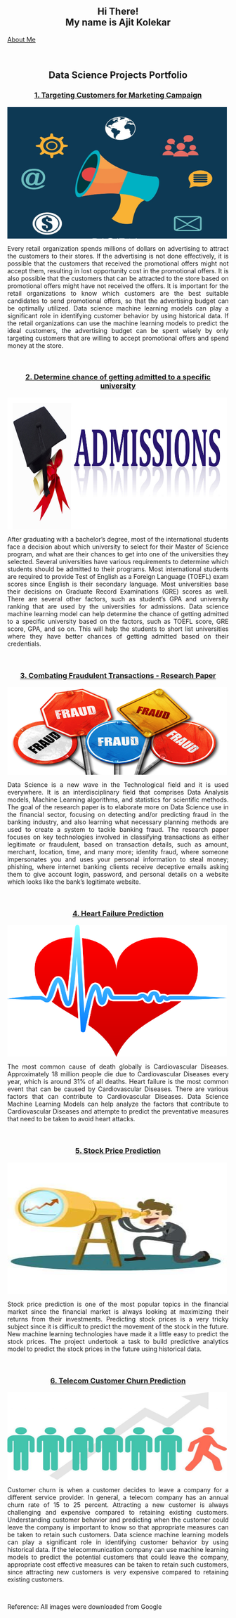 <h2 align="center">Hi There!<br> My name is Ajit Kolekar</h2>

<a href="/about.html">About Me</a>

<!--

<div align="center">
<a href="https://github.com/ajitkolekar" target="_blank">
<img src=https://img.shields.io/badge/github-%2324292e.svg?&style=for-the-badge&logo=github&logoColor=white alt=github style="margin-bottom: 5px;" />
</a>
<a href="https://www.twitter.com/ajitkolekar" target="_blank">
<img src=https://img.shields.io/badge/twitter-00acee?style=for-the-badge&logo=Twitter&logoColor=white alt=twitter style="margin-bottom: 5px;" />
</a>
<a href="https://linkedin.com/in/ajit-kolekar-52229779/" target="_blank">
<img src=https://img.shields.io/badge/linkedin-%231E77B5.svg?&style=for-the-badge&logo=linkedin&logoColor=white alt=linkedin style="margin-bottom: 5px;" />
</a>
</div>
-->

<br/>  
<h2 align="center">Data Science Projects Portfolio</h2>

<h3 align="center">
<a href="https://github.com/ajitkolekar/Data-Science-Projects/tree/main/Targeting%20Customers%20for%20Marketing%20Campaign">1. Targeting Customers for Marketing Campaign</a></h3>
<img align="center" src="images/Marketing-campaign-concept.jpg" width="500" height="300"/>
<p align="justify">Every retail organization spends millions of dollars on advertising to attract the customers to their stores. If the advertising is not done effectively, it is possible that the customers that received the promotional offers might not accept them, resulting in lost opportunity cost in the promotional offers. It is also possible that the customers that can be attracted to the store based on promotional offers might have not received the offers. It is important for the retail organizations to know which customers are the best suitable candidates to send promotional offers, so that the advertising budget can be optimally utilized. Data science machine learning models can play a significant role in identifying customer behavior by using historical data. If the retail organizations can use the machine learning models to predict the ideal customers, the advertising budget can be spent wisely by only targeting customers that are willing to accept promotional offers and spend money at the store.</p>
<br/>
<h3 align="center">
<a href="https://github.com/ajitkolekar/Data-Science-Projects/tree/main/Determine%20chance%20of%20getting%20admitted%20to%20a%20specific%20university">2. Determine chance of getting admitted to a specific university</a></h3>
<img align="center" src="images/Admission-banner.jpg" width="500" height="300" />
<p align="justify">After graduating with a bachelor’s degree, most of the international students face a decision about which university to select for their Master of Science program, and what are their chances to get into one of the universities they selected. Several universities have various requirements to determine which students should be admitted to their programs. Most international students are required to provide Test of English as a Foreign Language (TOEFL) exam scores since English is their secondary language. Most universities base their decisions on Graduate Record Examinations (GRE) scores as well. There are several other factors, such as student’s GPA and university ranking that are used by the universities for admissions. Data science machine learning model can help determine the chance of getting admitted to a specific university based on the factors, such as TOEFL score, GRE score, GPA, and so on. This will help the students to short list universities where they have better chances of getting admitted based on their credentials.</p>
<br/>
<h3 align="center">
<a href="https://github.com/ajitkolekar/Data-Science-Projects/tree/main/Combating%20Fraudulent%20Transactions">3. Combating Fraudulent Transactions - Research Paper</a></h3>
<img align="center" src="images/fraud.jpg" width="500" height="200" />
<p align="justify">Data Science is a new wave in the Technological field and it is used everywhere. It is an interdisciplinary field that comprises Data Analysis models, Machine Learning algorithms, and statistics for scientific methods. The goal of the research paper is to elaborate more on Data Science use in the financial sector, focusing on detecting and/or predicting fraud in the banking industry, and also learning what necessary planning methods are used to create a system to tackle banking fraud. The research paper focuses on key technologies involved in classifying transactions as either legitimate or fraudulent, based on transaction details, such as amount, merchant, location, time, and many more; identity fraud, where someone impersonates you and uses your personal information to steal money; phishing, where internet banking clients receive deceptive emails asking them to give account login, password, and personal details on a website which looks like the bank’s legitimate website.</p>
<br>
<h3 align="center">
<a href="https://github.com/ajitkolekar/Data-Science-Projects/tree/main/Heart%20Failure%20Prediction">4. Heart Failure Prediction</a></h3>
<img align="center" src="images/heart.jpeg" width="500" height="300" />
<p align="justify">The most common cause of death globally is Cardiovascular Diseases. Approximately 18 million people die due to Cardiovascular Diseases every year, which is around 31% of all deaths. Heart failure is the most common event that can be caused by Cardiovascular Diseases. There are various factors that can contribute to Cardiovascular Diseases. Data Science Machine Learning Models can help analyze the factors that contribute to Cardiovascular Diseases and attempte to predict the preventative measures that need to be taken to avoid heart attacks.</p>
<br>
<h3 align="center">
<a href="https://github.com/ajitkolekar/Data-Science-Projects/tree/main/Stock%20Price%20Prediction">5. Stock Price Prediction</a></h3>
<img align="center" src="images/stock.jpg" width="500" height="300" />
<p align="justify">Stock price prediction is one of the most popular topics in the financial market since the financial market is always looking at maximizing their returns from their investments. Predicting stock prices is a very tricky subject since it is difficult to predict the movement of the stock in the future. New machine learning technologies have made it a little easy to predict the stock prices. The project undertook a task to build predictive analytics model to predict the stock prices in the future using historical data.</p>
<br>
<h3 align="center">
<a href="https://github.com/ajitkolekar/Data-Science-Projects/tree/main/Telecom%20Customer%20Churn%20Prediction">6. Telecom Customer Churn Prediction</a></h3>
<img align="center" src="images/churn.jpg" width="500" height="200" />
<p align="justify">Customer churn is when a customer decides to leave a company for a different service provider. In general, a telecom company has an annual churn rate of 15 to 25 percent. Attracting a new customer is always challenging and expensive compared to retaining existing customers. Understanding customer behavior and predicting when the customer could leave the company is important to know so that appropriate measures can be taken to retain such customers. Data science machine learning models can play a significant role in identifying customer behavior by using historical data. If the telecommunication company can use machine learning models to predict the potential customers that could leave the company, appropriate cost effective measures can be taken to retain such customers, since attracting new customers is very expensive compared to retaining existing customers.</p>
<br>

Reference: All images were downloaded from Google
